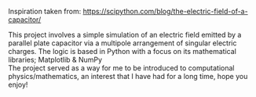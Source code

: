Inspiration taken from: https://scipython.com/blog/the-electric-field-of-a-capacitor/

This project involves a simple simulation of an electric field emitted by a parallel plate capacitor via a multipole arrangement of singular electric charges.
The logic is based in Python with a focus on its mathematical libraries; Matplotlib & NumPy \
The project served as a way for me to be introduced to computational physics/mathematics, an interest that I have had for a long time, hope you enjoy!
